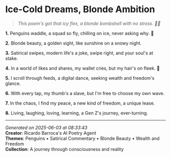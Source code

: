# Ice-Cold Dreams, Blonde Ambition

> *This poem's got that icy flex, a blonde bombshell with no stress. 🥶💕*

**1.** Penguins waddle, a squad so fly, chilling on ice, never asking why. 🐧


**2.** Blonde beauty, a golden sight, like sunshine on a snowy night.


**3.** Satirical swipes, modern life's a joke, swipe right, and your soul's at stake.


**4.** In a world of likes and shares, my wallet cries, but my hair's on fleek. 💸


**5.** I scroll through feeds, a digital dance, seeking wealth and freedom's glance.


**6.** With every tap, my thumb's a slave, but I'm free to choose my own wave.


**7.** In the chaos, I find my peace, a new kind of freedom, a unique lease.


**8.** Living, laughing, loving, learning, a Gen Z's journey, ever-turning.



---

*Generated on 2025-06-03 at 08:33:43*  
**Creator**: Ricardo Barroca's AI Poetry Agent  
**Themes**: Penguins • Satirical Commentary • Blonde Beauty • Wealth and Freedom  
**Collection**: A journey through consciousness and reality